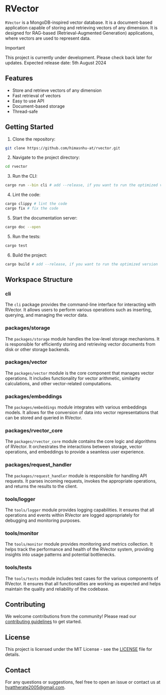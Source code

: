 # RVector

`RVector` is a MongoDB-inspired vector database. It is a document-based application capable of storing and retrieving vectors of any dimension. It is designed for RAG-based (Retrieval-Augmented Generation) applications, where vectors are used to represent data.

> [!Important]
> This project is currently under development. Please check back later for updates.
> Expected release date: 5th August 2024

## Features

- Store and retrieve vectors of any dimension
- Fast retrieval of vectors
- Easy to use API
- Document-based storage
- Thread-safe

## Getting Started

1. Clone the repository:

```bash
git clone https://github.com/himasnhu-at/rvector.git
```

2. Navigate to the project directory:

```bash
cd rvector
```

3. Run the CLI:

```bash
cargo run --bin cli # add --release, if you want to run the optimized version
```

4. Lint the code:

```bash
cargo clippy # lint the code
cargo fix # fix the code
```

5. Start the documentation server:

```bash
cargo doc --open
```

5. Run the tests:

```bash
cargo test
```

6. Build the project:

```bash
cargo build # add --release, if you want to run the optimized version
```

## Workspace Structure

### cli

The `cli` package provides the command-line interface for interacting with RVector. It allows users to perform various operations such as inserting, querying, and managing the vector data.

### packages/storage

The `packages/storage` module handles the low-level storage mechanisms. It is responsible for efficiently storing and retrieving vector documents from disk or other storage backends.

### packages/vector

The `packages/vector` module is the core component that manages vector operations. It includes functionality for vector arithmetic, similarity calculations, and other vector-related computations.

### packages/embeddings

The `packages/embeddings` module integrates with various embeddings models. It allows for the conversion of data into vector representations that can be stored and queried in RVector.

### packages/rvector_core

The `packages/rvector_core` module contains the core logic and algorithms of RVector. It orchestrates the interactions between storage, vector operations, and embeddings to provide a seamless user experience.

### packages/request_handler

The `packages/request_handler` module is responsible for handling API requests. It parses incoming requests, invokes the appropriate operations, and returns the results to the client.

### tools/logger

The `tools/logger` module provides logging capabilities. It ensures that all operations and events within RVector are logged appropriately for debugging and monitoring purposes.

### tools/monitor

The `tools/monitor` module provides monitoring and metrics collection. It helps track the performance and health of the RVector system, providing insights into usage patterns and potential bottlenecks.

### tools/tests

The `tools/tests` module includes test cases for the various components of RVector. It ensures that all functionalities are working as expected and helps maintain the quality and reliability of the codebase.

## Contributing

We welcome contributions from the community! Please read our [contributing guidelines](CONTRIBUTING.md) to get started.

## License

This project is licensed under the MIT License - see the [LICENSE](LICENSE) file for details.

## Contact

For any questions or suggestions, feel free to open an issue or contact us at [hyattherate2005@gmail.com](mailto:hyattherate2005@gmail.com).
